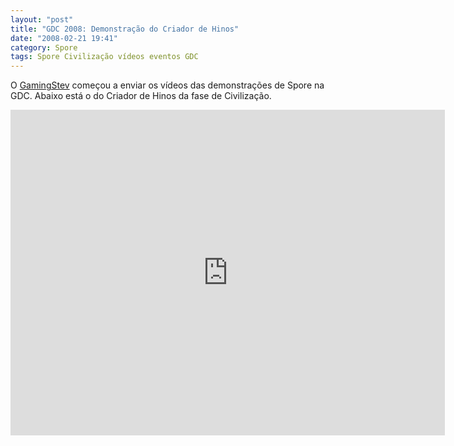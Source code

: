 ```yaml
---
layout: "post"
title: "GDC 2008: Demonstração do Criador de Hinos"
date: "2008-02-21 19:41"
category: Spore
tags: Spore Civilização vídeos eventos GDC
---
```


O [GamingStev](http://www.gamingsteve.com/archives/spore/) começou a enviar os vídeos das demonstrações de Spore na GDC. Abaixo está o do Criador de Hinos da fase de Civilização.

<iframe width="695" height="521" src="https://www.youtube.com/embed/GHCRzAcGS0Y" frameborder="0" allow="accelerometer; autoplay; encrypted-media; gyroscope; picture-in-picture" allowfullscreen></iframe>
